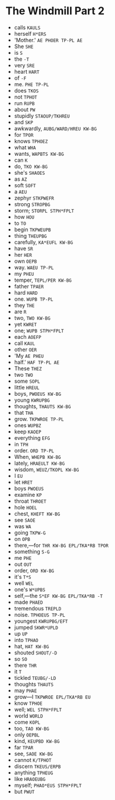 # The Windmill Part 2

* calls `KAULS`
* herself `H*ERS`
* 'Mother.' `AE PHOER TP-PL AE`
* She `SHE`
* is `S`
* the `-T`
* very `SRE`
* heart `HART`
* of `-F`
* me. `PHE TP-PL`
* does `TKOS`
* not `TPHOT`
* run `RUPB`
* about `PW`
* stupidly `STAOUP/TKHREU`
* and `SKP`
* awkwardly, `AUBG/WARD/HREU KW-BG`
* for `TPOR`
* knows `TPHOEZ`
* what `WHA`
* wants, `WAPBTS KW-BG`
* can `K`
* do, `TKO KW-BG`
* she's `SHAOES`
* as `AZ`
* soft `SOFT`
* a `AEU`
* zephyr `STKPWEFR`
* strong `STROPBG`
* storm; `STORPL STPH*FPLT`
* how `HOU`
* to `TO`
* begin `TKPWEUPB`
* thing `THEUPBG`
* carefully, `KA*EUFL KW-BG`
* have `SR`
* her `HER`
* own `OEPB`
* way. `WAEU TP-PL`
* my `PHEU`
* temper, `TEPL/PER KW-BG`
* father `TPAER`
* hard `HARD`
* one. `WUPB TP-PL`
* they `THE`
* are `R`
* two, `TWO KW-BG`
* yet `KWRET`
* one; `WUPB STPH*FPLT`
* each `AOEFP`
* call `KAUL`
* other `OER`
* 'My `AE PHEU`
* half.' `HAF TP-PL AE`
* These `THEZ`
* two `TWO`
* some `SOPL`
* little `HREUL`
* boys, `PWOEUS KW-BG`
* young `KWRUPBG`
* thoughts, `THAUTS KW-BG`
* that `THA`
* grow. `TKPWROE TP-PL`
* ones `WUPBZ`
* keep `KAOEP`
* everything `EFG`
* in `TPH`
* order. `ORD TP-PL`
* When, `WHEPB KW-BG`
* lately, `HRAEULT KW-BG`
* wisdom, `WEUZ/TKOPL KW-BG`
* I `EU`
* let `HRET`
* boys `PWOEUS`
* examine `KP`
* throat `THROET`
* hole `HOEL`
* chest, `KHEFT KW-BG`
* see `SAOE`
* was `WA`
* going `TKPW-G`
* on `OPB`
* there,—for `THR KW-BG EPL/TKA*RB TPOR`
* something `S-G`
* me `PHE`
* out `OUT`
* order, `ORD KW-BG`
* it's `T*S`
* well `WEL`
* one's `W*UPBS`
* self,—the `S*EF KW-BG EPL/TKA*RB -T`
* made `PHAED`
* tremendous `TREPLD`
* noise. `TPHOEUS TP-PL`
* youngest `KWRUPBG/EFT`
* jumped `SKWR*UPLD`
* up `UP`
* into `TPHAO`
* hat, `HAT KW-BG`
* shouted `SHOUT/-D`
* so `SO`
* there `THR`
* it `T`
* tickled `TEUBG/-LD`
* thoughts `THAUTS`
* may `PHAE`
* grow—I `TKPWROE EPL/TKA*RB EU`
* know `TPHOE`
* well; `WEL STPH*FPLT`
* world `WORLD`
* come `KOPL`
* too, `TAO KW-BG`
* only `OEPBL`
* kind, `KEUPBD KW-BG`
* far `TPAR`
* see, `SAOE KW-BG`
* cannot `K/TPHOT`
* discern `TKEUS/ERPB`
* anything `TPHEUG`
* like `HRAOEUBG`
* myself; `PHAO*EUS STPH*FPLT`
* but `PWUT`
